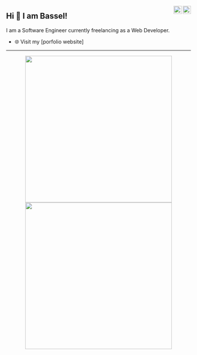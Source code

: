 <a href="https://twitter.com/____Bassel" target="_blank" rel="nofollow"><img align="right" alt="Bassel's Twitter" width="22px" src="https://cdn.jsdelivr.net/npm/simple-icons@v3/icons/twitter.svg" /></a><a href="https://www.linkedin.com/in/bassel-abdelkader-6b0953221/" target="_blank" rel="nofollow"><img align="right" alt="Bassel's Linkedin" width="22px" src="https://cdn.jsdelivr.net/npm/simple-icons@v3/icons/linkedin.svg" /></a>

## Hi 👋 I am Bassel! 
I am a Software Engineer currently freelancing as a Web Developer.

- 🌐 Visit my [porfolio website]


---
<p align = "center">
  <img src = "https://github-readme-stats.vercel.app/api?username=pr2tik1&show_icons=true&theme=bear" width = 400>
  <img src = "https://github-readme-streak-stats.herokuapp.com?user=pr2tik1&theme=dark&hide_border=true" width = 400>
</p>
